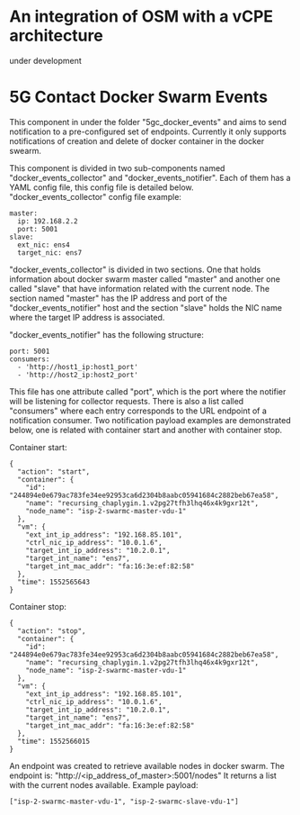 
# An integration of OSM with a vCPE architecture
under development

# 5G Contact Docker Swarm Events 
This component in under the folder "5gc_docker_events" and aims to send notification to a pre-configured set of endpoints.
Currently it only supports notifications of creation and delete of docker container in the docker swearm.

This component is divided in two sub-components named "docker_events_collector" and "docker_events_notifier". Each of them has a YAML config file, this config file is detailed below.
"docker_events_collector" config file example:
```
master:
  ip: 192.168.2.2
  port: 5001
slave:
  ext_nic: ens4
  target_nic: ens7
```
"docker_events_collector" is divided in two sections. One that holds information about docker swarm master called "master" and another one called "slave" that have information related with the current node.
The section named "master" has the IP address and port of the "docker_events_notifier" host and the section "slave" holds the NIC name where the target IP address is associated.

"docker_events_notifier" has the following structure:
```
port: 5001
consumers:
  - 'http://host1_ip:host1_port'
  - 'http://host2_ip:host2_port'
```
This file has one attribute called "port", which is the port where the notifier will be listening for collector requests. There is also a list called "consumers" where each entry corresponds to the URL endpoint of a notification consumer.
Two notification payload examples are demonstrated below, one is related with container start and another with container stop.

Container start:
``` 
{
  "action": "start",
  "container": {
    "id": "244894e0e679ac783fe34ee92953ca6d2304b8aabc05941684c2882beb67ea58",
    "name": "recursing_chaplygin.1.v2pg27tfh3lhq46x4k9gxr12t",
    "node_name": "isp-2-swarmc-master-vdu-1"
  },
  "vm": {
    "ext_int_ip_address": "192.168.85.101",
    "ctrl_nic_ip_address": "10.0.1.6",
    "target_int_ip_address": "10.2.0.1",
    "target_int_name": "ens7",
    "target_int_mac_addr": "fa:16:3e:ef:82:58"
  },
  "time": 1552565643
}
```

Container stop:
```
{
  "action": "stop",
  "container": {
    "id": "244894e0e679ac783fe34ee92953ca6d2304b8aabc05941684c2882beb67ea58",
    "name": "recursing_chaplygin.1.v2pg27tfh3lhq46x4k9gxr12t",
    "node_name": "isp-2-swarmc-master-vdu-1"
  },
  "vm": {
    "ext_int_ip_address": "192.168.85.101",
    "ctrl_nic_ip_address": "10.0.1.6",
    "target_int_ip_address": "10.2.0.1",
    "target_int_name": "ens7",
    "target_int_mac_addr": "fa:16:3e:ef:82:58"
  },
  "time": 1552566015
}
```

An endpoint was created to retrieve available nodes in docker swarm. The endpoint is:
"http://<ip_address_of_master>:5001/nodes"
It returns a list with the current nodes available. Example payload:
```
["isp-2-swarmc-master-vdu-1", "isp-2-swarmc-slave-vdu-1"]
```
